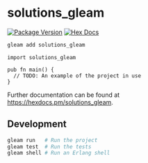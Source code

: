 # solutions_gleam

[![Package Version](https://img.shields.io/hexpm/v/solutions_gleam)](https://hex.pm/packages/solutions_gleam)
[![Hex Docs](https://img.shields.io/badge/hex-docs-ffaff3)](https://hexdocs.pm/solutions_gleam/)

```sh
gleam add solutions_gleam
```
```gleam
import solutions_gleam

pub fn main() {
  // TODO: An example of the project in use
}
```

Further documentation can be found at <https://hexdocs.pm/solutions_gleam>.

## Development

```sh
gleam run   # Run the project
gleam test  # Run the tests
gleam shell # Run an Erlang shell
```
